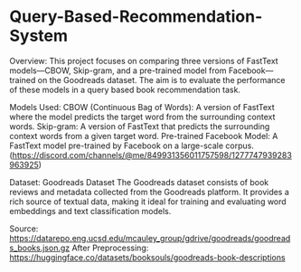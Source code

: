 # Query-Based-Recommendation-System

Overview:
This project focuses on comparing three versions of FastText models—CBOW, Skip-gram, and a pre-trained model from Facebook—trained on the Goodreads dataset. The aim is to evaluate the performance of these models in a query based book recommendation task.

Models Used:
CBOW (Continuous Bag of Words): A version of FastText where the model predicts the target word from the surrounding context words.
Skip-gram: A version of FastText that predicts the surrounding context words from a given target word.
Pre-trained Facebook Model: A FastText model pre-trained by Facebook on a large-scale corpus. (https://discord.com/channels/@me/849931356011757598/1277747939283963925)

Dataset:
Goodreads Dataset
The Goodreads dataset consists of book reviews and metadata collected from the Goodreads platform. It provides a rich source of textual data, making it ideal for training and evaluating word embeddings and text classification models.

Source: https://datarepo.eng.ucsd.edu/mcauley_group/gdrive/goodreads/goodreads_books.json.gz
After Preprocessing: https://huggingface.co/datasets/booksouls/goodreads-book-descriptions
